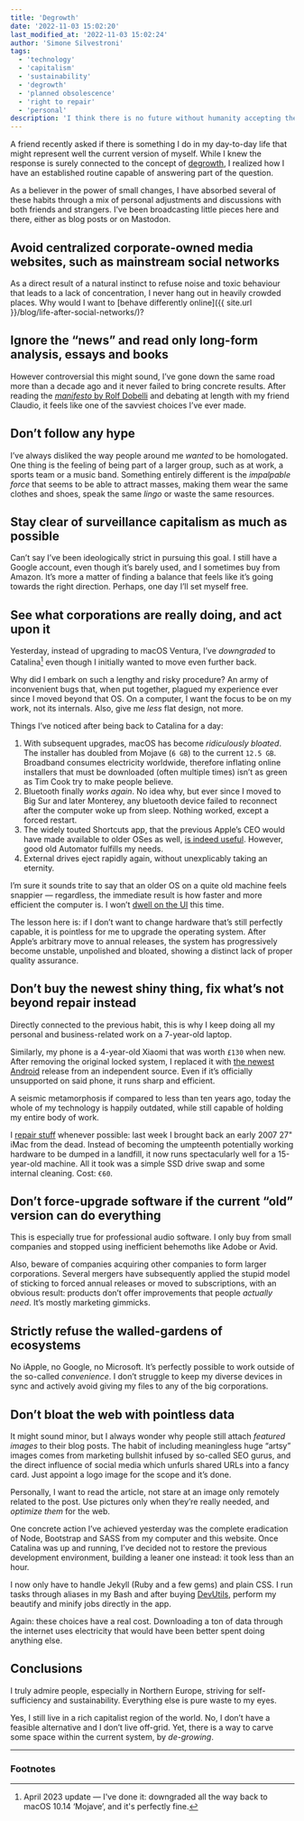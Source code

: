 ```yaml
---
title: 'Degrowth'
date: '2022-11-03 15:02:20'
last_modified_at: '2022-11-03 15:02:24'
author: 'Simone Silvestroni'
tags:
  - 'technology'
  - 'capitalism'
  - 'sustainability'
  - 'degrowth'
  - 'planned obsolescence'
  - 'right to repair'
  - 'personal'
description: 'I think there is no future without humanity accepting the fact that we need to face degrowth as a proper voluntary choice.'
---
```

A friend recently asked if there is something I do in my day-to-day life that might represent well the current version of myself. While I knew the response is surely connected to the concept of [degrowth](https://en.wikipedia.org/wiki/Degrowth), I realized how I have an established routine capable of answering part of the question.

As a believer in the power of small changes, I have absorbed several of these habits through a mix of personal adjustments and discussions with both friends and strangers. I’ve been broadcasting little pieces here and there, either as blog posts or on Mastodon.

## Avoid centralized corporate-owned media websites, such as mainstream social networks

As a direct result of a natural instinct to refuse noise and toxic behaviour that leads to a lack of concentration, I never hang out in heavily crowded places. Why would I want to [behave differently online]({{ site.url }}/blog/life-after-social-networks/)?

## Ignore the “news” and read only long-form analysis, essays and books

However controversial this might sound, I’ve gone down the same road more than a decade ago and it never failed to bring concrete results. After reading the [*manifesto* by Rolf Dobelli](https://www.amazon.com/gp/product/B07SD5TPP1/ref=x_gr_bb_amazon) and debating at length with my friend Claudio, it feels like one of the savviest choices I’ve ever made.

## Don’t follow any hype

I’ve always disliked the way people around me *wanted* to be homologated. One thing is the feeling of being part of a larger group, such as at work, a sports team or a music band. Something entirely different is the *impalpable force* that seems to be able to attract masses, making them wear the same clothes and shoes, speak the same *lingo* or waste the same resources.

## Stay clear of surveillance capitalism as much as possible

Can’t say I’ve been ideologically strict in pursuing this goal. I still have a Google account, even though it’s barely used, and I sometimes buy from Amazon. It’s more a matter of finding a balance that feels like it’s going towards the right direction. Perhaps, one day I’ll set myself free.

## See what corporations are really doing, and act upon it

Yesterday, instead of upgrading to macOS Ventura, I’ve *downgraded* to Catalina[^1]&nbsp;even though I initially wanted to move even further back.

Why did I embark on such a lengthy and risky procedure? An army of inconvenient bugs that, when put together, plagued my experience ever since I moved beyond that OS. On a computer, I want the focus to be on my work, not its internals. Also, give me *less* flat design, not more.

Things I’ve noticed after being back to Catalina for a day:

1. With subsequent upgrades, macOS has become *ridiculously bloated*. The installer has doubled from Mojave (`6 GB`) to the current `12.5 GB`. Broadband consumes electricity worldwide, therefore inflating online installers that must be downloaded (often multiple times) isn’t as green as Tim Cook try to make people believe.
2. Bluetooth finally *works again*. No idea why, but ever since I moved to Big Sur and later Monterey, any bluetooth device failed to reconnect after the computer woke up from sleep. Nothing worked, except a forced restart.
3. The widely touted Shortcuts app, that the previous Apple’s CEO would have made available to older OSes as well, [is indeed useful](/blog/automation-for-my-blog-publishing-workflow/). However, good old Automator fulfills my needs.
4. External drives eject rapidly again, without unexplicably taking an eternity.

I’m sure it sounds trite to say that an older OS on a quite old machine feels snappier — regardless, the immediate result is how faster and more efficient the computer is. I won’t [dwell on the UI](https://meyerweb.com/eric/thoughts/2023/04/04/ventura-vexations/#shortcut-stupidity) this time.

The lesson here is: if I don’t want to change hardware that’s still perfectly capable, it is pointless for me to upgrade the operating system. After Apple’s arbitrary move to annual releases, the system has progressively become unstable, unpolished and bloated, showing a distinct lack of proper quality assurance.

## Don’t buy the newest shiny thing, fix what’s not beyond repair instead

Directly connected to the previous habit, this is why I keep doing all my personal and business-related work on a 7-year-old laptop. 

Similarly, my phone is a 4-year-old Xiaomi that was worth `£130` when new. After removing the original locked system, I replaced it with [the newest Android](/blog/installing-android-13-on-an-unsupported-non-google-phone/) release from an independent source. Even if it’s officially unsupported on said phone, it runs sharp and efficient.

A seismic metamorphosis if compared to less than ten years ago, today the whole of my technology is happily outdated, while still capable of holding my entire body of work. 

I [repair stuff](https://en.wikipedia.org/wiki/Right_to_repair) whenever possible: last week I brought back an early 2007 27" iMac from the dead. Instead of becoming the umpteenth potentially working hardware to be dumped in a landfill, it now runs spectacularly well for a 15-year-old machine. All it took was a simple SSD drive swap and some internal cleaning. Cost: `€60`.

## Don’t force-upgrade software if the current “old” version can do everything

This is especially true for professional audio software. I only buy from small companies and stopped using inefficient behemoths like Adobe or Avid.

Also, beware of companies acquiring other companies to form larger corporations. Several mergers have subsequently applied the stupid model of sticking to forced annual releases or moved to subscriptions, with an obvious result: products don’t offer improvements that people *actually need*. It’s mostly marketing gimmicks.

## Strictly refuse the walled-gardens of ecosystems

No iApple, no Google, no Microsoft. It’s perfectly possible to work outside of the so-called *convenience*. I don’t struggle to keep my diverse devices in sync and actively avoid giving my files to any of the big corporations.

## Don’t bloat the web with pointless data

It might sound minor, but I always wonder why people still attach *featured images* to their blog posts. The habit of including meaningless huge “artsy” images comes from marketing bullshit infused by so-called SEO gurus, and the direct influence of social media which unfurls shared URLs into a fancy card. Just appoint a logo image for the scope and it’s done.

Personally, I want to read the article, not stare at an image only remotely related to the post. Use pictures only when they’re really needed, and *optimize them* for the web.

One concrete action I’ve achieved yesterday was the complete eradication of Node, Bootstrap and SASS from my computer and this website. Once Catalina was up and running, I’ve decided not to restore the previous development environment, building a leaner one instead: it took less than an hour. 

I now only have to handle Jekyll (Ruby and a few gems) and plain CSS. I run tasks through aliases in my Bash and after buying [DevUtils](https://devutils.com/), perform my beautify and minify jobs directly in the app.

Again: these choices have a real cost. Downloading a ton of data through the internet uses electricity that would have been better spent doing anything else.

## Conclusions

I truly admire people, especially in Northern Europe, striving for self-sufficiency and sustainability. Everything else is pure waste to my eyes.

Yes, I still live in a rich capitalist region of the world. No, I don’t have a feasible alternative and I don’t live off-grid. Yet, there is a way to carve some space within the current system, by *de-growing*.

***

### Footnotes

[^1]: April 2023 update — I've done it: downgraded all the way back to macOS 10.14 ‘Mojave’, and it's perfectly fine.